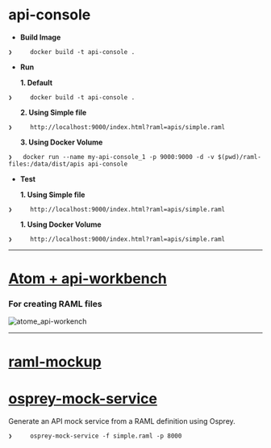 # api-console

* **Build Image**
 
```
❯     docker build -t api-console .

```
* **Run**

<ol>  <B> 1. Default</B></ol>


```
❯     docker build -t api-console .

```

<ol>  <B> 2. Using Simple file</B></ol>


```
❯     http://localhost:9000/index.html?raml=apis/simple.raml 

```

<ol>  <B> 3. Using Docker Volume</B></ol>


```
❯   docker run --name my-api-console_1 -p 9000:9000 -d -v $(pwd)/raml-files:/data/dist/apis api-console

```

* **Test**

<ol>  <B> 1. Using Simple file</B></ol>
 
```
❯     http://localhost:9000/index.html?raml=apis/simple.raml 

```

<ol>  <B> 1. Using Docker Volume</B></ol>
 
```
❯     http://localhost:9000/index.html?raml=apis/simple.raml 

```
 
 
-------------------------------------------------------------

# [Atom + api-workbench](https://atom.io/packages/api-workbench)

### For creating RAML files

![atome_api-workench](https://cloud.githubusercontent.com/assets/7684497/18092803/07ad9fea-6ece-11e6-8704-bba0cfed66cb.png)


-------------------------------------------------------------

# [raml-mockup](https://www.npmjs.com/package/raml-mockup)

# [osprey-mock-service](https://github.com/mulesoft-labs/osprey-mock-service)  

  Generate an API mock service from a RAML definition using Osprey.

```
❯     osprey-mock-service -f simple.raml -p 8000

```  
  


